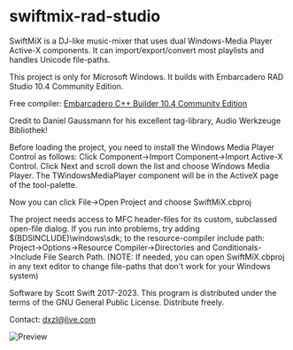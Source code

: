 # swiftmix-rad-studio
SwiftMiX is a DJ-like music-mixer that uses dual Windows-Media Player Active-X components. It can import/export/convert most playlists and handles Unicode file-paths.

This project is only for Microsoft Windows. It builds with Embarcadero RAD Studio 10.4 Community Edition.

Free compiler: [Embarcadero C++ Builder 10.4 Community Edition](https://www.embarcadero.com/products/cbuilder/starter)

Credit to Daniel Gaussmann for his excellent tag-library, Audio Werkzeuge Bibliothek!

Before loading the project, you need to install the Windows Media Player Control as follows:
Click Component->Import Component->Import Active-X Control. Click Next and scroll down the list and choose Windows Media Player. The TWindowsMediaPlayer component will be in the ActiveX page of the tool-palette.

Now you can click File->Open Project and choose SwiftMiX.cbproj

The project needs access to MFC header-files for its custom, subclassed open-file dialog. If you run into problems, try adding $(BDSINCLUDE)\windows\sdk; to the resource-compiler include path: Project->Options->Resource Compiler->Directories and Conditionals->Include File Search Path. (NOTE: If needed, you can open SwiftMiX.cbproj in any text editor to change file-paths that don't work for your Windows system) 

Software by Scott Swift 2017-2023. This program is distributed under the terms of the GNU General Public License. Distribute freely.

Contact: dxzl@live.com

![Preview](swiftmix.png)
